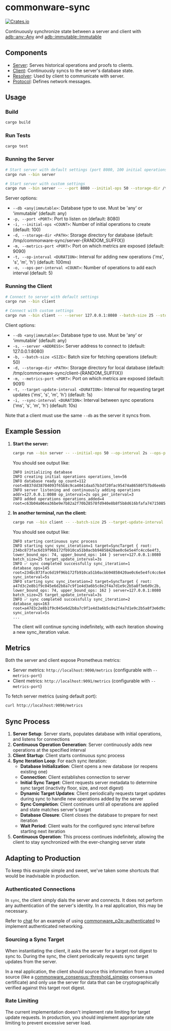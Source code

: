 # commonware-sync

 [![Crates.io](https://img.shields.io/crates/v/commonware-sync.svg)](https://crates.io/crates/commonware-sync)

Continuously synchronize state between a server and client with [adb::any::Any](https://docs.rs/commonware-storage/latest/commonware_storage/adb/any/struct.Any.html) and [adb::immutable::Immutable](https://docs.rs/commonware-storage/latest/commonware_storage/adb/immutable/struct.Immutable.html)

## Components

- [Server](src/bin/server.rs): Serves historical operations and proofs to clients.
- [Client](src/bin/client.rs): Continuously syncs to the server's database state.
- [Resolver](src/resolver.rs): Used by client to communicate with server.
- [Protocol](src/protocol.rs): Defines network messages.

## Usage

### Build

```bash
cargo build
```

### Run Tests

```bash
cargo test
```

### Running the Server

```bash
# Start server with default settings (port 8080, 100 initial operations)
cargo run --bin server

# Start server with custom settings
cargo run --bin server -- --port 8080 --initial-ops 50 --storage-dir /tmp/my_server --metrics-port 9090 --op-interval 2s --ops-per-interval 10
```

Server options:
- `--db <any|immutable>`: Database type to use. Must be 'any' or 'immutable' (default: any)
- `-p, --port <PORT>`: Port to listen on (default: 8080)
- `-i, --initial-ops <COUNT>`: Number of initial operations to create (default: 100)
- `-d, --storage-dir <PATH>`: Storage directory for database (default: /tmp/commonware-sync/server-{RANDOM_SUFFIX})
- `-m, --metrics-port <PORT>`: Port on which metrics are exposed (default: 9090)
- `-t, --op-interval <DURATION>`: Interval for adding new operations ('ms', 's', 'm', 'h') (default: 100ms)
- `-o, --ops-per-interval <COUNT>`: Number of operations to add each interval (default: 5)

### Running the Client

```bash
# Connect to server with default settings
cargo run --bin client

# Connect with custom settings
cargo run --bin client -- --server 127.0.0.1:8080 --batch-size 25 --storage-dir /tmp/my_client --metrics-port 9091 --target-update-interval 3s --sync-interval 5s
```

Client options:
- `--db <any|immutable>`: Database type to use. Must be 'any' or 'immutable' (default: any)
- `-s, --server <ADDRESS>`: Server address to connect to (default: 127.0.0.1:8080)
- `-b, --batch-size <SIZE>`: Batch size for fetching operations (default: 50)
- `-d, --storage-dir <PATH>`: Storage directory for local database (default: /tmp/commonware-sync/client-{RANDOM_SUFFIX})
- `-m, --metrics-port <PORT>`: Port on which metrics are exposed (default: 9091)
- `-t, --target-update-interval <DURATION>`: Interval for requesting target updates ('ms', 's', 'm', 'h') (default: 1s)
- `-i, --sync-interval <DURATION>`: Interval between sync operations ('ms', 's', 'm', 'h') (default: 10s)

Note that a client must use the same `--db` as the server it syncs from.

## Example Session

1. **Start the server:**
   ```bash
   cargo run --bin server -- --initial-ops 50 --op-interval 2s --ops-per-interval 3
   ```

   You should see output like:
   ```
   INFO initializing database
   INFO creating initial operations operations_len=56
   INFO database ready op_count=112 root=8837dd38704093f65b8c9ca4041daa57b3df20fac95474a86580f57bd6ee6bd9
   INFO server listening and continuously adding operations addr=127.0.0.1:8080 op_interval=2s ops_per_interval=3
   INFO added operations operations_added=4 root=c63b04a06ea36be9e7b82a2f70b28578fd940e8b8f5b8d616bfafa7471508514
   ```

2. **In another terminal, run the client:**
   ```bash
   cargo run --bin client -- --batch-size 25 --target-update-interval 3s --sync-interval 5s
   ```

   You should see output like:
   ```
   INFO starting continuous sync process
   INFO starting sync sync_iteration=1 target=SyncTarget { root: 234bc873fac6d19f96b172fb910ca51b0acbb94858420ae0c6e5e4fc4cc6e4f3, lower_bound_ops: 74, upper_bound_ops: 144 } server=127.0.0.1:8080 batch_size=25 target_update_interval=3s
   INFO ✅ sync completed successfully sync_iteration=1 database_ops=145 root=234bc873fac6d19f96b172fb910ca51b0acbb94858420ae0c6e5e4fc4cc6e4f3 sync_interval=5s
   INFO starting sync sync_iteration=2 target=SyncTarget { root: a47d3c2e8b1f9c045e6d2b8a7c9f1e4d3a6b5c8e2f4a7d1e9c2b5a8f3e6d9c2b, lower_bound_ops: 74, upper_bound_ops: 162 } server=127.0.0.1:8080 batch_size=25 target_update_interval=3s
   INFO ✅ sync completed successfully sync_iteration=2 database_ops=163 root=a47d3c2e8b1f9c045e6d2b8a7c9f1e4d3a6b5c8e2f4a7d1e9c2b5a8f3e6d9c2b sync_interval=5s
   ...
   ```

   The client will continue syncing indefinitely, with each iteration showing a new sync_iteration value.

## Metrics

Both the server and client expose Prometheus metrics:
- Server metrics: `http://localhost:9090/metrics` (configurable with `--metrics-port`)
- Client metrics: `http://localhost:9091/metrics` (configurable with `--metrics-port`)

To fetch server metrics (using default port):
```bash
curl http://localhost:9090/metrics
```

## Sync Process

1. **Server Setup**: Server starts, populates database with initial operations, and listens for connections
2. **Continuous Operation Generation**: Server continuously adds new operations at the specified interval
3. **Client Startup**: Client starts continuous sync process
4. **Sync Iteration Loop**: For each sync iteration:
   - **Database Initialization**: Client opens a new database (or reopens existing one)
   - **Connection**: Client establishes connection to server
   - **Initial Sync Target**: Client requests server metadata to determine sync target (inactivity floor, size, and root digest)
   - **Dynamic Target Updates**: Client periodically requests target updates during sync to handle new operations added by the server
   - **Sync Completion**: Client continues until all operations are applied and state matches server's target
   - **Database Closure**: Client closes the database to prepare for next iteration
   - **Wait Period**: Client waits for the configured sync interval before starting next iteration
5. **Continuous Operation**: This process continues indefinitely, allowing the client to stay synchronized with the ever-changing server state

## Adapting to Production

To keep this example simple and sweet, we've taken some shortcuts that would be inadvisable in production.

### Authenticated Connections

In `sync`, the client simply dials the server and connects. It does not perform any authentication
of the server's identity. In a real application, this may be necessary.

Refer to [chat](../chat/README.md) for an example of using [commonware_p2p::authenticated](https://docs.rs/commonware-p2p/latest/commonware_p2p/authenticated/index.html)
to implement authenticated networking.

### Sourcing a Sync Target

When instantiating the client, it asks the server for a target root digest to sync to. During the sync, the client periodically
requests sync target updates from the server.

In a real application, the client should source this information from a trusted source (like a [commonware_consensus::threshold_simplex](https://docs.rs/commonware-consensus/latest/commonware_consensus/threshold_simplex/index.html)
consensus certificate) and only use the server for data that can be cryptographically verified against
this target root digest.

### Rate Limiting

The current implementation doesn't implement rate limiting for target update requests. In production,
you should implement appropriate rate limiting to prevent excessive server load.
